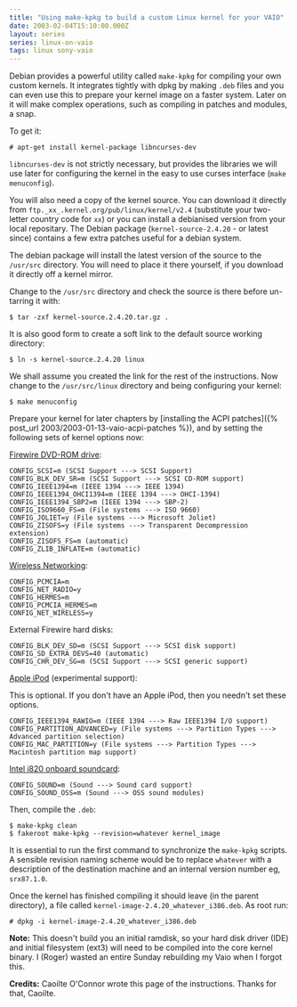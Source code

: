 ```yaml
---
title: "Using make-kpkg to build a custom Linux kernel for your VAIO"
date: 2003-02-04T15:10:00.000Z
layout: series
series: linux-on-vaio
tags: linux sony-vaio
---
```


Debian provides a powerful utility called `make-kpkg` for compiling your own custom kernels. It integrates tightly with
dpkg by making `.deb` files and you can even use this to prepare your kernel image on a faster system. Later on it will
make complex operations, such as compiling in patches and modules, a snap.

To get it:

```
# apt-get install kernel-package libncurses-dev
```

`libncurses-dev` is not strictly necessary, but provides the libraries we will use later for configuring the kernel in
the easy to use curses interface (`make menuconfig`).

You will also need a copy of the kernel source. You can download it directly from
`ftp._xx_.kernel.org/pub/linux/kernel/v2.4` (substitute your two-letter country code for `xx`) or you can install a
debianised version from your local repositary. The Debian package (`kernel-source-2.4.20` - or latest since) contains a
few extra patches useful for a debian system.

The debian package will install the latest version of the source to the `/usr/src` directory. You will need to place it
there yourself, if you download it directly off a kernel mirror.

Change to the `/usr/src` directory and check the source is there before un-tarring it with:

```
$ tar -zxf kernel-source.2.4.20.tar.gz .
```

It is also good form to create a soft link to the default source working directory:

```
$ ln -s kernel-source.2.4.20 linux
```

We shall assume you created the link for the rest of the instructions. Now change to the `/usr/src/linux` directory and
being configuring your kernel:

```
$ make menuconfig
```

Prepare your kernel for later chapters by [installing the ACPI patches]({% post_url 2003/2003-01-13-vaio-acpi-patches %}),
and by setting the following sets of kernel options now:

[Firewire DVD-ROM drive](/node/view/150):

```
CONFIG_SCSI=m (SCSI Support ---> SCSI Support)
CONFIG_BLK_DEV_SR=m (SCSI Support ---> SCSI CD-ROM support)
CONFIG_IEEE1394=m (IEEE 1394 ---> IEEE 1394)
CONFIG_IEEE1394_OHCI1394=m (IEEE 1394 ---> OHCI-1394)
CONFIG_IEEE1394_SBP2=m (IEEE 1394 ---> SBP-2)
CONFIG_ISO9660_FS=m (File systems ---> ISO 9660)
CONFIG_JOLIET=y (File systems ---> Microsoft Joliet)
CONFIG_ZISOFS=y (File systems ---> Transparent Decompression extension)
CONFIG_ZISOFS_FS=m (automatic)
CONFIG_ZLIB_INFLATE=m (automatic)
```

[Wireless Networking](/node/view/157):

```
CONFIG_PCMCIA=m
CONFIG_NET_RADIO=y
CONFIG_HERMES=m
CONFIG_PCMCIA_HERMES=m
CONFIG_NET_WIRELESS=y
```

External Firewire hard disks:

```
CONFIG_BLK_DEV_SD=m (SCSI Support ---> SCSI disk support)
CONFIG_SD_EXTRA_DEVS=40 (automatic)
CONFIG_CHR_DEV_SG=m (SCSI Support ---> SCSI generic support)
```

[Apple iPod](/node/view/151) (experimental support):

This is optional. If you don't have an Apple iPod, then you needn't set these options.

```
CONFIG_IEEE1394_RAWIO=m (IEEE 1394 ---> Raw IEEE1394 I/O support)
CONFIG_PARTITION_ADVANCED=y (File systems ---> Partition Types ---> Advanced partition selection)
CONFIG_MAC_PARTITION=y (File systems ---> Partition Types ---> Macintosh partition map support)
```

[Intel i820 onboard soundcard](/node/view/156):

```
CONFIG_SOUND=m (Sound ---> Sound card support)
CONFIG_SOUND_OSS=m (Sound ---> OSS sound modules)
```

Then, compile the `.deb`:

```
$ make-kpkg clean
$ fakeroot make-kpkg --revision=whatever kernel_image
```

It is essential to run the first command to synchronize the `make-kpkg` scripts. A sensible revision naming scheme would
be to replace `whatever` with a description of the destination machine and an internal version number eg, `srx87.1.0`.

Once the kernel has finished compiling it should leave (in the parent directory), a file called
`kernel-image-2.4.20_whatever_i386.deb`. As root run:

```
# dpkg -i kernel-image-2.4.20_whatever_i386.deb
```

**Note:** This doesn't build you an initial ramdisk, so your hard disk driver (IDE) and initial filesystem (ext3) will
need to be compiled into the core kernel binary. I (Roger) wasted an entire Sunday rebuilding my Vaio when I forgot
this.

**Credits:** Caoilte O'Connor wrote this page of the instructions. Thanks for that, Caoilte.

